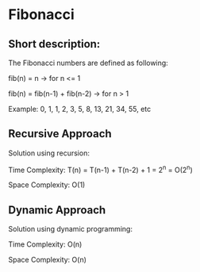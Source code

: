 # Fibonacci

## Short description:

The Fibonacci numbers are defined as following:

fib(n) = n -&gt; for n &lt;= 1

fib(n) = fib(n-1) + fib(n-2) -&gt; for n &gt; 1

Example: 0, 1, 1, 2, 3, 5, 8, 13, 21, 34, 55, etc

## Recursive Approach

Solution using recursion:

Time Complexity: T(n) = T(n-1) + T(n-2) + 1 = 2<sup>n</sup> = O(2<sup>n</sup>)

Space Complexity: O(1)

## Dynamic Approach

Solution using dynamic programming:

Time Complexity: O(n)

Space Complexity: O(n)
